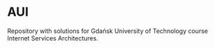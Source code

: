 # AUI

Repository with solutions for Gdańsk University of Technology course Internet Services Architectures.
